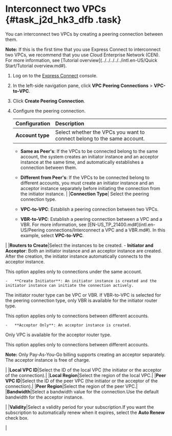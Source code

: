 # Interconnect two VPCs {#task_j2d_hk3_dfb .task}

You can interconnect two VPCs by creating a peering connection between them.

**Note:** If this is the first time that you use Express Connect to interconnect two VPCs, we recommend that you use Cloud Enterprise Network \(CEN\). For more information, see [Tutorial overview](../../../../../intl.en-US/Quick Start/Tutorial overview.md#).

1.  Log on to the [Express Connect](https://expressconnectnext.console.aliyun.com) console. 
2.  In the left-side navigation pane, click **VPC Peering Connections** \> **VPC-to-VPC**. 
3.  Click **Create Peering Connection**. 
4.  Configure the peering connection. 

    |Configuration|Description|
    |:------------|:----------|
    |**Account type**| Select whether the VPCs you want to connect belong to the same account.

    -   **Same as Peer's**: If the VPCs to be connected belong to the same account, the system creates an initiator instance and an acceptor instance at the same time, and automatically establishes a connection between them.
    -   **Different from Peer's**: If the VPCs to be connected belong to different accounts, you must create an initiator instance and an acceptor instance separately before initiating the connection from the initiator instance.
 |
    |**Connection Type**| Select the peering connection type.

    -   **VPC-to-VPC**: Establish a peering connection between two VPCs.
    -   **VBR-to-VPC**: Establish a peering connection between a VPC and a VBR. For more information, see [EN-US\_TP\_21400.md\#](intl.en-US/Peering connections/Interconnect a VPC and a VBR.md#).
 In this example, select **VPC-to-VPC**.

 |
    |**Routers to Create**|Select the instances to be created.    -   **Initiator and Acceptor**: Both an initiator instance and an acceptor instance are created. After the creation, the initiator instance automatically connects to the acceptor instance.

This option applies only to connections under the same account.

    -   **Create Initiator**: An initiator instance is created and the initiator instance can initiate the connection actively.

The initiator router type can be VPC or VBR. If VBR-to-VPC is selected for the peering connection type, only VBR is available for the initiator router type.

This option applies only to connections between different accounts.

    -   **Acceptor Only**: An acceptor instance is created.

Only VPC is available for the acceptor router type.

This option applies only to connections between different accounts.

**Note:** Only Pay-As-You-Go billing supports creating an acceptor separately. The acceptor instance is free of charge.

|
    |**Local VPC ID**|Select the ID of the local VPC \(the initiator or the acceptor of the connection\).|
    |**Local Region**|Select the region of the local VPC.|
    |**Peer VPC ID**|Select the ID of the peer VPC \(the initiator or the acceptor of the connection\).|
    |**Peer Region**|Select the region of the peer VPC.|
    |**Bandwidth**|Select a bandwidth value for the connection.Use the default bandwidth for the acceptor instance.

|
    |**Validity**|Select a validity period for your subscription.If you want the subscription to automatically renew when it expires, select the **Auto Renew** check box.

|



